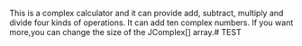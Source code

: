This is a complex calculator and it can provide add, subtract, multiply and divide four kinds of operations. It can add ten complex numbers. If you want more,you can change the size of the JComplex[] array.# TEST
